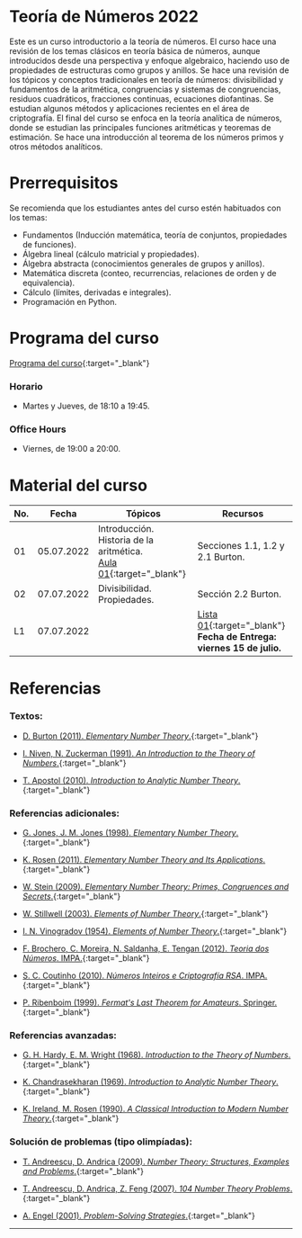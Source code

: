 # Teoría de Números 2022

Este es un curso introductorio a la teoría de números. El curso hace una revisión de los temas clásicos en teoría básica de números, aunque introducidos desde una perspectiva y  enfoque algebraico, haciendo uso de propiedades de estructuras como grupos y anillos. Se hace una revisión de los tópicos y conceptos tradicionales en teoría de números: divisibilidad y fundamentos de la aritmética, congruencias y sistemas de congruencias, residuos cuadráticos, fracciones continuas, ecuaciones diofantinas. Se estudian algunos métodos y aplicaciones recientes en el área de criptografía. El final del curso se enfoca en la teoría analítica de números, donde se estudian las principales funciones aritméticas y teoremas de estimación. Se hace una introducción al teorema de los números primos y otros métodos analíticos.
    

# Prerrequisitos

Se recomienda que los estudiantes antes del curso estén habituados con los temas:
* Fundamentos (Inducción matemática, teoría de conjuntos, propiedades de funciones).
* Álgebra lineal (cálculo matricial y propiedades).
* Álgebra abstracta (conocimientos generales de grupos y anillos).
* Matemática discreta (conteo, recurrencias, relaciones de orden y de equivalencia).
* Cálculo (límites, derivadas e integrales).
* Programación en Python.


# Programa del curso
<div id='id-programa'/>

[Programa del curso](programa/Programa-tn2022.pdf){:target="_blank"}

### Horario
<div id='id-horario'/>

* Martes y Jueves, de 18:10 a 19:45.

### Office Hours
<div id='id-office'/>

* Viernes, de 19:00 a 20:00.


# Material del curso
<div id='id-material'/>

  **No.**  | **Fecha**    | **Tópicos**                                                                   | **Recursos**
  -------- | ------------ | ----------------------------------------------------------------------------- |  -------------------------------------
  01       | 05.07.2022   | Introducción. Historia de la aritmética. <br/> [Aula 01](aulas/Aula01.pdf){:target="_blank"} | Secciones 1.1, 1.2 y 2.1 Burton.
  02       | 07.07.2022   | Divisibilidad. Propiedades. <br/>  | Sección 2.2 Burton.
  L1       | 07.07.2022   |   | [Lista 01](listas/Lista01.pdf){:target="_blank"} <br/> **Fecha de Entrega: viernes 15 de julio.**
  


# Referencias
<div id='id-ref'/>

### Textos:

* [D. Burton (2011). *Elementary Number Theory*.](http://library.lol/main/6AEB8896359F4EF338DF6D1BE995132B){:target="_blank"}

* [I. Niven, N. Zuckerman (1991). *An Introduction to the Theory of Numbers*.](http://library.lol/main/283DAE3A05E051CBC0177ECACAB1C875){:target="_blank"}

* [T. Apostol (2010). *Introduction to Analytic Number Theory*.](http://library.lol/main/B1D5FE65979AB622AA235F7539439EEB){:target="_blank"}


### Referencias adicionales:

* [G. Jones, J. M. Jones (1998). *Elementary Number Theory*.](http://library.lol/main/8D8D1CDA930FFD6693C2D046E5F27331){:target="_blank"}

* [K. Rosen (2011). *Elementary Number Theory and Its Applications*.](http://library.lol/main/4F17982CE43B7BB0AE7543C1946A22DD){:target="_blank"}

* [W. Stein (2009). *Elementary Number Theory: Primes, Congruences and Secrets*.](http://library.lol/main/2ED90C02E93FFBA7BE648FBC0C72BD11){:target="_blank"}

* [W. Stillwell (2003). *Elements of Number Theory*.](http://library.lol/main/8D97DC6854CF341E9A2F945731DF985F){:target="_blank"}

* [I. N. Vinogradov (1954). *Elements of Number Theory*.](http://library.lol/main/141CE1567A52C047D7662412676465B7){:target="_blank"}

* [F. Brochero, C. Moreira, N. Saldanha, E. Tengan (2012). *Teoria dos Números*. IMPA.](){:target="_blank"}

* [S. C. Coutinho (2010). *Números Inteiros e Criptografía RSA*. IMPA.](){:target="_blank"}

* [P. Ribenboim (1999). *Fermat's Last Theorem for Amateurs*. Springer.](http://library.lol/main/30FE5DA3F187B37B980A0C2EA048E563){:target="_blank"}


### Referencias avanzadas:

* [G. H. Hardy, E. M. Wright (1968). *Introduction to the Theory of Numbers*.](http://library.lol/main/F41AFCB0B44DD6DF662C40F9A302E6B4){:target="_blank"}

* [K. Chandrasekharan (1969). *Introduction to Analytic Number Theory*.](http://library.lol/main/0FA1AAF3AABDFC62EB756484BF620A34){:target="_blank"}

* [K. Ireland, M. Rosen (1990). *A Classical Introduction to Modern Number Theory*.](http://library.lol/main/46587E85B377B9D01D2BDA4FDA9FCA4D){:target="_blank"}


### Solución de problemas (tipo olimpíadas):

* [T. Andreescu, D. Andrica (2009). *Number Theory: Structures, Examples and Problems*.](http://library.lol/main/6C6479B9A92D0FF27F7C9B69487EEF60){:target="_blank"}

* [T. Andreescu, D. Andrica, Z. Feng (2007). *104 Number Theory Problems*.](http://library.lol/main/C7E726B5AD1839E2779E72AF80BD4D67){:target="_blank"}

* [A. Engel (2001). *Problem-Solving Strategies*.](http://library.lol/main/E8D5738D9D309A7E130BEF688ED92A3F){:target="_blank"}

---
